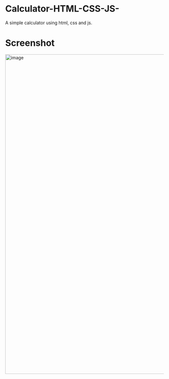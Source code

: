 # Calculator-HTML-CSS-JS-
A simple calculator using html, css and js.
# Screenshot
<img width="1264" height="1016" alt="image" src="https://github.com/user-attachments/assets/af7e9a1a-3dfc-4198-a37a-00cdbda7446f" />

